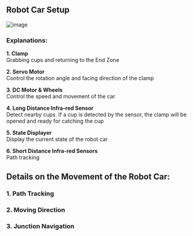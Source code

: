 ## Robot Car Setup
![image](https://github.com/tommykwok722/Cup-Retrieving-Robot-Car/assets/132838814/49d1000f-3988-4821-af03-d07ef2eb3bf1)
### Explanations:
**1. Clamp** <br>
Grabbing cups and returning to the End Zone

**2. Servo Motor** <br>
Control the rotation angle and facing direction of the clamp

**3. DC Motor & Wheels** <br>
Control the speed and movement of the car

**4. Long Distance Infra-red Sensor** <br>
Detect nearby cups. If a cup is detected by the sensor, the clamp will be opened and ready for catching the cup

**5. State Displayer** <br>
Display the current state of the robot car

**6. Short Distance Infra-red Sensors** <br>
Path tracking

## Details on the Movement of the Robot Car:
### 1. Path Tracking <br>

### 2. Moving Direction <br>

### 3. Junction Navigation <br>
